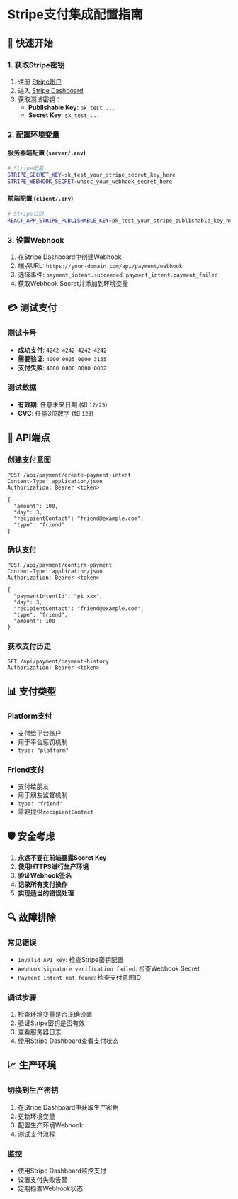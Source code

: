 # Stripe支付集成配置指南

## 🚀 快速开始

### 1. 获取Stripe密钥

1. 注册 [Stripe账户](https://stripe.com)
2. 进入 [Stripe Dashboard](https://dashboard.stripe.com)
3. 获取测试密钥：
   - **Publishable Key**: `pk_test_...`
   - **Secret Key**: `sk_test_...`

### 2. 配置环境变量

#### 服务器端配置 (`server/.env`)
```bash
# Stripe配置
STRIPE_SECRET_KEY=sk_test_your_stripe_secret_key_here
STRIPE_WEBHOOK_SECRET=whsec_your_webhook_secret_here
```

#### 前端配置 (`client/.env`)
```bash
# Stripe公钥
REACT_APP_STRIPE_PUBLISHABLE_KEY=pk_test_your_stripe_publishable_key_here
```

### 3. 设置Webhook

1. 在Stripe Dashboard中创建Webhook
2. 端点URL: `https://your-domain.com/api/payment/webhook`
3. 选择事件: `payment_intent.succeeded`, `payment_intent.payment_failed`
4. 获取Webhook Secret并添加到环境变量

## 💳 测试支付

### 测试卡号
- **成功支付**: `4242 4242 4242 4242`
- **需要验证**: `4000 0025 0000 3155`
- **支付失败**: `4000 0000 0000 0002`

### 测试数据
- **有效期**: 任意未来日期 (如 `12/25`)
- **CVC**: 任意3位数字 (如 `123`)

## 🔧 API端点

### 创建支付意图
```
POST /api/payment/create-payment-intent
Content-Type: application/json
Authorization: Bearer <token>

{
  "amount": 100,
  "day": 3,
  "recipientContact": "friend@example.com",
  "type": "friend"
}
```

### 确认支付
```
POST /api/payment/confirm-payment
Content-Type: application/json
Authorization: Bearer <token>

{
  "paymentIntentId": "pi_xxx",
  "day": 3,
  "recipientContact": "friend@example.com",
  "type": "friend",
  "amount": 100
}
```

### 获取支付历史
```
GET /api/payment/payment-history
Authorization: Bearer <token>
```

## 📊 支付类型

### Platform支付
- 支付给平台账户
- 用于平台惩罚机制
- `type: "platform"`

### Friend支付
- 支付给朋友
- 用于朋友监督机制
- `type: "friend"`
- 需要提供`recipientContact`

## 🛡️ 安全考虑

1. **永远不要在前端暴露Secret Key**
2. **使用HTTPS进行生产环境**
3. **验证Webhook签名**
4. **记录所有支付操作**
5. **实现适当的错误处理**

## 🔍 故障排除

### 常见错误
- `Invalid API key`: 检查Stripe密钥配置
- `Webhook signature verification failed`: 检查Webhook Secret
- `Payment intent not found`: 检查支付意图ID

### 调试步骤
1. 检查环境变量是否正确设置
2. 验证Stripe密钥是否有效
3. 查看服务器日志
4. 使用Stripe Dashboard查看支付状态

## 📈 生产环境

### 切换到生产密钥
1. 在Stripe Dashboard中获取生产密钥
2. 更新环境变量
3. 配置生产环境Webhook
4. 测试支付流程

### 监控
- 使用Stripe Dashboard监控支付
- 设置支付失败告警
- 定期检查Webhook状态 